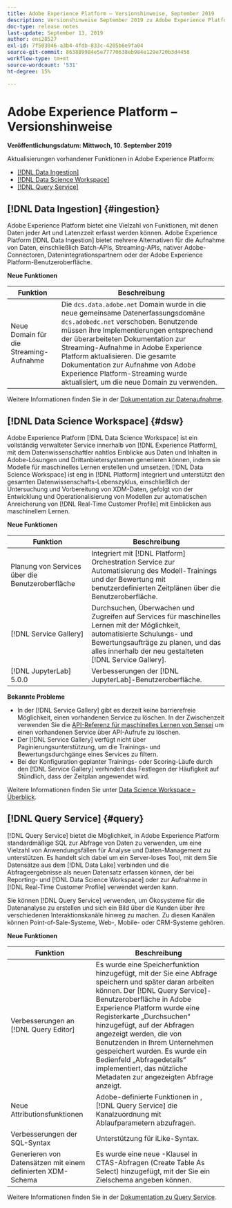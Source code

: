 ```yaml
---
title: Adobe Experience Platform – Versionshinweise, September 2019
description: Versionshinweise September 2019 zu Adobe Experience Platform.
doc-type: release notes
last-update: September 13, 2019
author: ens28527
exl-id: 7f503046-a3b4-4fdb-833c-4205b6e9fa04
source-git-commit: 863889984e5e77770638eb984e129e720b3d4458
workflow-type: tm+mt
source-wordcount: '531'
ht-degree: 15%

---
```


# Adobe Experience Platform – Versionshinweise

**Veröffentlichungsdatum: Mittwoch, 10. September 2019**

Aktualisierungen vorhandener Funktionen in Adobe Experience Platform:

* [[!DNL Data Ingestion]](#ingestion)
* [[!DNL Data Science Workspace]](#dsw)
* [[!DNL Query Service]](#query)

## [!DNL Data Ingestion] {#ingestion}

Adobe Experience Platform bietet eine Vielzahl von Funktionen, mit denen Daten jeder Art und Latenzzeit erfasst werden können. Adobe Experience Platform [!DNL Data Ingestion] bietet mehrere Alternativen für die Aufnahme von Daten, einschließlich Batch-APIs, Streaming-APIs, nativer Adobe-Connectoren, Datenintegrationspartnern oder der Adobe Experience Platform-Benutzeroberfläche.

**Neue Funktionen**

| Funktion | Beschreibung |
| ----------- | ---------- |
| Neue Domain für die Streaming-Aufnahme | Die `dcs.data.adobe.net` Domain wurde in die neue gemeinsame Datenerfassungsdomäne `dcs.adobedc.net` verschoben. Benutzende müssen ihre Implementierungen entsprechend der überarbeiteten Dokumentation zur Streaming-Aufnahme in Adobe Experience Platform aktualisieren. Die gesamte Dokumentation zur Aufnahme von Adobe Experience Platform-Streaming wurde aktualisiert, um die neue Domain zu verwenden. |

Weitere Informationen finden Sie in der [Dokumentation zur Datenaufnahme](../../ingestion/home.md).

## [!DNL Data Science Workspace] {#dsw}

Adobe Experience Platform [!DNL Data Science Workspace] ist ein vollständig verwalteter Service innerhalb von [!DNL Experience Platform], mit dem Datenwissenschaftler nahtlos Einblicke aus Daten und Inhalten in Adobe-Lösungen und Drittanbietersystemen generieren können, indem sie Modelle für maschinelles Lernen erstellen und umsetzen. [!DNL Data Science Workspace] ist eng in [!DNL Platform] integriert und unterstützt den gesamten Datenwissenschafts-Lebenszyklus, einschließlich der Untersuchung und Vorbereitung von XDM-Daten, gefolgt von der Entwicklung und Operationalisierung von Modellen zur automatischen Anreicherung von [!DNL Real-Time Customer Profile] mit Einblicken aus maschinellem Lernen.

**Neue Funktionen**

| Funktion | Beschreibung |
| -----------| ---------- |
| Planung von Services über die Benutzeroberfläche | Integriert mit [!DNL Platform] Orchestration Service zur Automatisierung des Modell-Trainings und der Bewertung mit benutzerdefinierten Zeitplänen über die Benutzeroberfläche. |
| [!DNL Service Gallery] | Durchsuchen, Überwachen und Zugreifen auf Services für maschinelles Lernen mit der Möglichkeit, automatisierte Schulungs- und Bewertungsaufträge zu planen, und das alles innerhalb der neu gestalteten [!DNL Service Gallery]. |
| [!DNL JupyterLab] 5.0.0 | Verbesserungen der [!DNL JupyterLab]-Benutzeroberfläche. |

**Bekannte Probleme**

* In der [!DNL Service Gallery] gibt es derzeit keine barrierefreie Möglichkeit, einen vorhandenen Service zu löschen. In der Zwischenzeit verwenden Sie die [API-Referenz für maschinelles Lernen von Sensei](https://developer.adobe.com/experience-platform-apis/references/sensei-machine-learning/) um einen vorhandenen Service über API-Aufrufe zu löschen.
* Der [!DNL Service Gallery] verfügt nicht über Paginierungsunterstützung, um die Trainings- und Bewertungsdurchgänge eines Services zu filtern.
* Bei der Konfiguration geplanter Trainings- oder Scoring-Läufe durch den [!DNL Service Gallery] verhindert das Festlegen der Häufigkeit auf Stündlich, dass der Zeitplan angewendet wird.

Weitere Informationen finden Sie unter [Data Science Workspace – Überblick](../../data-science-workspace/home.md).

## [!DNL Query Service] {#query}

[!DNL Query Service] bietet die Möglichkeit, in Adobe Experience Platform standardmäßige SQL zur Abfrage von Daten zu verwenden, um eine Vielzahl von Anwendungsfällen für Analyse und Daten-Management zu unterstützen. Es handelt sich dabei um ein Server-loses Tool, mit dem Sie Datensätze aus dem [!DNL Data Lake] verbinden und die Abfrageergebnisse als neuen Datensatz erfassen können, der bei Reporting- und [!DNL Data Science Workspace] oder zur Aufnahme in [!DNL Real-Time Customer Profile] verwendet werden kann.

Sie können [!DNL Query Service] verwenden, um Ökosysteme für die Datenanalyse zu erstellen und sich ein Bild über die Kunden über ihre verschiedenen Interaktionskanäle hinweg zu machen. Zu diesen Kanälen können Point-of-Sale-Systeme, Web-, Mobile- oder CRM-Systeme gehören.

**Neue Funktionen**

| Funktion | Beschreibung |
| -----------| ---------- |
| Verbesserungen an [!DNL Query Editor] | Es wurde eine Speicherfunktion hinzugefügt, mit der Sie eine Abfrage speichern und später daran arbeiten können. Der [!DNL Query Service]-Benutzeroberfläche in Adobe Experience Platform wurde eine Registerkarte „Durchsuchen“ hinzugefügt, auf der Abfragen angezeigt werden, die von Benutzenden in Ihrem Unternehmen gespeichert wurden. Es wurde ein Bedienfeld „Abfragedetails“ implementiert, das nützliche Metadaten zur angezeigten Abfrage anzeigt. |
| Neue Attributionsfunktionen | Adobe-definierte Funktionen in , [!DNL Query Service] die Kanalzuordnung mit Ablaufparametern abzufragen. |
| Verbesserungen der SQL-Syntax | Unterstützung für iLike-Syntax. |
| Generieren von Datensätzen mit einem definierten XDM-Schema | Es wurde eine neue -Klausel in CTAS-Abfragen (Create Table As Select) hinzugefügt, mit der Sie ein Zielschema angeben können. |

Weitere Informationen finden Sie in der [Dokumentation zu Query Service](../../query-service/home.md).
